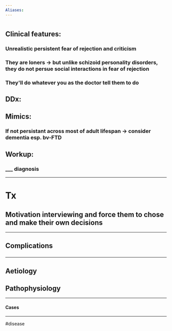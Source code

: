 ```yaml
---
Aliases:
---
```

# 
## Clinical features:
### Unrealistic persistent fear of rejection and criticism
### They are loners -> but unlike schizoid personality disorders, they do not persue social interactions in fear of rejection
### They'll do whatever you as the doctor tell them to do
## DDx:
###
## Mimics:
### If not persistant across most of adult lifespan -> consider dementia esp. bv-FTD
## Workup:
### ___ diagnosis
---
# Tx
## Motivation interviewing and force them to chose and make their own decisions

---
## Complications
###

---
## Aetiology
## Pathophysiology

---
#### Cases


---
#disease 